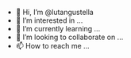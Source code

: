- 👋 Hi, I’m @lutangustella
- 👀 I’m interested in ...
- 🌱 I’m currently learning ...
- 💞️ I’m looking to collaborate on ...
- 📫 How to reach me ...

<!---
lutangustella/lutangustella is a ✨ special ✨ repository because its `README.md` (this file) appears on your GitHub profile.
You can click the Preview link to take a look at your changes.
--->
